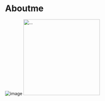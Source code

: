 # Aboutme
![image](https://user-images.githubusercontent.com/83887171/119107834-d0990400-ba49-11eb-8ce6-6de3c6bacf38.png) <img src="https://..." alt="..." width="250" />

